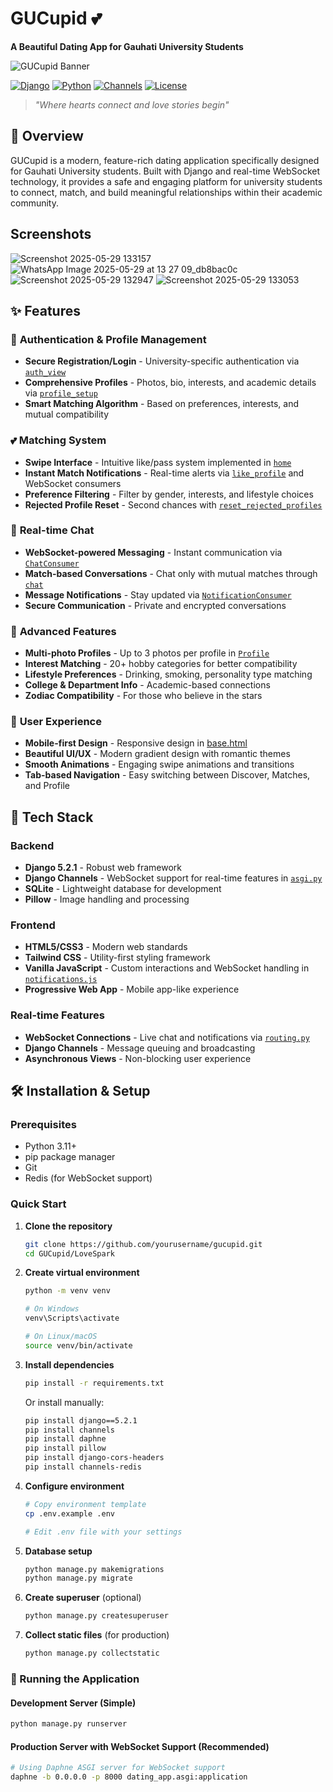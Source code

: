 # GUCupid 💕

**A Beautiful Dating App for Gauhati University Students**

![GUCupid Banner](https://img.shields.io/badge/GUCupid-Find%20Your%20Perfect%20Match-FF6B9D?style=for-the-badge&logo=heart&logoColor=white)

[![Django](https://img.shields.io/badge/Django-5.2.1-092E20?style=flat&logo=django&logoColor=white)](https://djangoproject.com/)
[![Python](https://img.shields.io/badge/Python-3.11-3776AB?style=flat&logo=python&logoColor=white)](https://python.org/)
[![Channels](https://img.shields.io/badge/Django_Channels-WebSocket_Support-092E20?style=flat)](https://channels.readthedocs.io/)
[![License](https://img.shields.io/badge/License-MIT-green.svg?style=flat)](LICENSE)

> *"Where hearts connect and love stories begin"*

## 🌟 Overview

GUCupid is a modern, feature-rich dating application specifically designed for Gauhati University students. Built with Django and real-time WebSocket technology, it provides a safe and engaging platform for university students to connect, match, and build meaningful relationships within their academic community.

## Screenshots
![Screenshot 2025-05-29 133157](https://github.com/user-attachments/assets/120db603-d711-45d9-8ede-a4738e36a880)
![WhatsApp Image 2025-05-29 at 13 27 09_db8bac0c](https://github.com/user-attachments/assets/76dd31b0-5753-4fd7-9784-079fde9757b7)
![Screenshot 2025-05-29 132947](https://github.com/user-attachments/assets/d99fb4b0-ef2d-44d4-ab44-eb552cc1aad4)
![Screenshot 2025-05-29 133053](https://github.com/user-attachments/assets/5affa90e-a013-4071-90ea-ab0214b7a221)




## ✨ Features

### 🔐 **Authentication & Profile Management**
- **Secure Registration/Login** - University-specific authentication via [`auth_view`](core/views.py)
- **Comprehensive Profiles** - Photos, bio, interests, and academic details via [`profile_setup`](core/views.py)
- **Smart Matching Algorithm** - Based on preferences, interests, and mutual compatibility

### 💕 **Matching System**
- **Swipe Interface** - Intuitive like/pass system implemented in [`home`](core/views.py)
- **Instant Match Notifications** - Real-time alerts via [`like_profile`](core/views.py) and WebSocket consumers
- **Preference Filtering** - Filter by gender, interests, and lifestyle choices
- **Rejected Profile Reset** - Second chances with [`reset_rejected_profiles`](core/views.py)

### 💬 **Real-time Chat**
- **WebSocket-powered Messaging** - Instant communication via [`ChatConsumer`](dating_app/consumers.py)
- **Match-based Conversations** - Chat only with mutual matches through [`chat`](core/views.py)
- **Message Notifications** - Stay updated via [`NotificationConsumer`](dating_app/notifications_consumer.py)
- **Secure Communication** - Private and encrypted conversations

### 🎯 **Advanced Features**
- **Multi-photo Profiles** - Up to 3 photos per profile in [`Profile`](core/models.py)
- **Interest Matching** - 20+ hobby categories for better compatibility
- **Lifestyle Preferences** - Drinking, smoking, personality type matching
- **College & Department Info** - Academic-based connections
- **Zodiac Compatibility** - For those who believe in the stars

### 📱 **User Experience**
- **Mobile-first Design** - Responsive design in [base.html](templates/base.html)
- **Beautiful UI/UX** - Modern gradient design with romantic themes
- **Smooth Animations** - Engaging swipe animations and transitions
- **Tab-based Navigation** - Easy switching between Discover, Matches, and Profile

## 🚀 Tech Stack

### Backend
- **Django 5.2.1** - Robust web framework
- **Django Channels** - WebSocket support for real-time features in [`asgi.py`](dating_app/asgi.py)
- **SQLite** - Lightweight database for development
- **Pillow** - Image handling and processing

### Frontend
- **HTML5/CSS3** - Modern web standards
- **Tailwind CSS** - Utility-first styling framework
- **Vanilla JavaScript** - Custom interactions and WebSocket handling in [`notifications.js`](static/js/notifications.js)
- **Progressive Web App** - Mobile app-like experience

### Real-time Features
- **WebSocket Connections** - Live chat and notifications via [`routing.py`](dating_app/routing.py)
- **Django Channels** - Message queuing and broadcasting
- **Asynchronous Views** - Non-blocking user experience

## 🛠️ Installation & Setup

### Prerequisites
- Python 3.11+
- pip package manager
- Git
- Redis (for WebSocket support)

### Quick Start

1. **Clone the repository**
   ```bash
   git clone https://github.com/yourusername/gucupid.git
   cd GUCupid/LoveSpark
   ```

2. **Create virtual environment**
   ```bash
   python -m venv venv
   
   # On Windows
   venv\Scripts\activate
   
   # On Linux/macOS
   source venv/bin/activate
   ```

3. **Install dependencies**
   ```bash
   pip install -r requirements.txt
   ```
   
   Or install manually:
   ```bash
   pip install django==5.2.1
   pip install channels
   pip install daphne
   pip install pillow
   pip install django-cors-headers
   pip install channels-redis
   ```

4. **Configure environment**
   ```bash
   # Copy environment template
   cp .env.example .env
   
   # Edit .env file with your settings
   ```

5. **Database setup**
   ```bash
   python manage.py makemigrations
   python manage.py migrate
   ```

6. **Create superuser** (optional)
   ```bash
   python manage.py createsuperuser
   ```

7. **Collect static files** (for production)
   ```bash
   python manage.py collectstatic
   ```

### 🚀 Running the Application

#### Development Server (Simple)
```bash
python manage.py runserver
```

#### Production Server with WebSocket Support (Recommended)
```bash
# Using Daphne ASGI server for WebSocket support
daphne -b 0.0.0.0 -p 8000 dating_app.asgi:application
```
